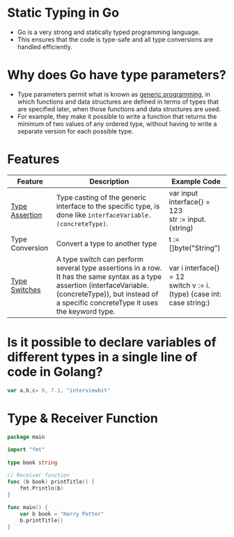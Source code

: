 # Static Typing in Go
- Go is a very strong and statically typed programming language.
- This ensures that the code is type-safe and all type conversions are handled efficiently.

# Why does Go have type parameters?
- Type parameters permit what is known as [generic programming]((https://go.dev/doc/faq#overloading)), in which functions and data structures are defined in terms of types that are specified later, when those functions and data structures are used.
- For example, they make it possible to write a function that returns the minimum of two values of any ordered type, without having to write a separate version for each possible type.

# Features

| Feature                                                                    | Description                                                                                                                                                                                                 | Example Code                                                                 |
|----------------------------------------------------------------------------|-------------------------------------------------------------------------------------------------------------------------------------------------------------------------------------------------------------|------------------------------------------------------------------------------|
| [Type Assertion](https://www.geeksforgeeks.org/type-assertions-in-golang/) | Type casting of the generic interface to the specific type, is done like `interfaceVariable.(concreteType)`.                                                                                                | var input interface{} = 123<br/>str := input.(string)                        |
| Type Conversion                                                            | Convert a type to another type                                                                                                                                                                              | t := []byte("String")                                                        |
| [Type Switches](https://exercism.org/tracks/go/concepts/type-assertion)                                                              | A type switch can perform several type assertions in a row. It has the same syntax as a type assertion (interfaceVariable.(concreteType)), but instead of a specific concreteType it uses the keyword type. | var i interface{} = 12<br/>switch v := i.(type) {case int:<br/>case string:} |

# Is it possible to declare variables of different types in a single line of code in Golang?

```go
var a,b,c= 9, 7.1, "interviewbit"
```

# Type & Receiver Function

````go
package main
 
import "fmt"
 
type book string

// Receiver function
func (b book) printTitle() {
    fmt.Println(b)
}
 
func main() {
    var b book = "Harry Potter"
    b.printTitle()
}
````